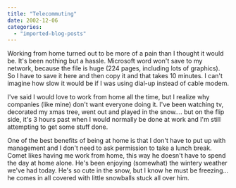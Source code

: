 ```yaml
---
title: "Telecommuting"
date: 2002-12-06
categories: 
  - "imported-blog-posts"
---
```


Working from home turned out to be more of a pain than I thought it would be. It's been nothing but a hassle. Microsoft word won't save to my network, because the file is huge (224 pages, including lots of graphics). So I have to save it here and then copy it and that takes 10 minutes. I can't imagine how slow it would be if I was using dial-up instead of cable modem.

I've said I would love to work from home all the time, but I realize why companies (like mine) don't want everyone doing it. I've been watching tv, decorated my xmas tree, went out and played in the snow…. but on the flip side, it's 3 hours past when I would normally be done at work and I'm still attempting to get some stuff done.

One of the best benefits of being at home is that I don't have to put up with management and I don't need to ask permission to take a lunch break. Comet likes having me work from home, this way he doesn't have to spend the day at home alone. He's been enjoying (somewhat) the wintery weather we've had today. He's so cute in the snow, but I know he must be freezing… he comes in all covered with little snowballs stuck all over him.
